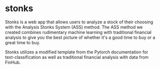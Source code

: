 # stonks

Stonks is a web app that allows users to analyze a stock of their choosing with the Analysis Stonks System (ASS) method. The ASS method we created combines rudimentary machine learning with traditional financial analysis to give you the best picture of whether it's a good time to buy or a great time to buy.


Stonks utilizes a modified template from the Pytorch documentation for text-classification as well as traditional financial analysis with data from FinHub.
